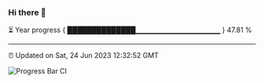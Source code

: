 ### Hi there 👋

⏳ Year progress { ██████████████▁▁▁▁▁▁▁▁▁▁▁▁▁▁▁▁ } 47.81 %

---

⏰ Updated on Sat, 24 Jun 2023 12:32:52 GMT

![Progress Bar CI](https://github.com/liununu/liununu/workflows/Progress%20Bar%20CI/badge.svg)

